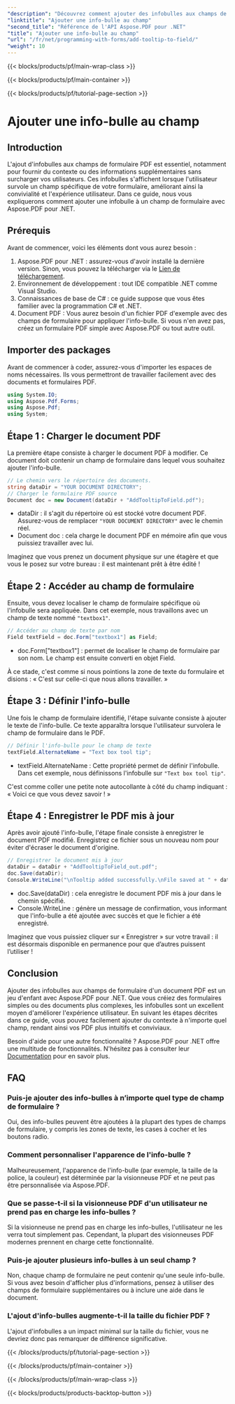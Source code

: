 ```yaml
---
"description": "Découvrez comment ajouter des infobulles aux champs de formulaire de vos documents PDF avec Aspose.PDF pour .NET grâce à ce guide étape par étape. Améliorez la convivialité et l'expérience utilisateur."
"linktitle": "Ajouter une info-bulle au champ"
"second_title": "Référence de l'API Aspose.PDF pour .NET"
"title": "Ajouter une info-bulle au champ"
"url": "/fr/net/programming-with-forms/add-tooltip-to-field/"
"weight": 10
---
```


{{< blocks/products/pf/main-wrap-class >}}

{{< blocks/products/pf/main-container >}}

{{< blocks/products/pf/tutorial-page-section >}}

# Ajouter une info-bulle au champ

## Introduction

L'ajout d'infobulles aux champs de formulaire PDF est essentiel, notamment pour fournir du contexte ou des informations supplémentaires sans surcharger vos utilisateurs. Ces infobulles s'affichent lorsque l'utilisateur survole un champ spécifique de votre formulaire, améliorant ainsi la convivialité et l'expérience utilisateur. Dans ce guide, nous vous expliquerons comment ajouter une infobulle à un champ de formulaire avec Aspose.PDF pour .NET.

## Prérequis

Avant de commencer, voici les éléments dont vous aurez besoin :

1. Aspose.PDF pour .NET : assurez-vous d'avoir installé la dernière version. Sinon, vous pouvez la télécharger via le [Lien de téléchargement](https://releases.aspose.com/pdf/net/).
2. Environnement de développement : tout IDE compatible .NET comme Visual Studio.
3. Connaissances de base de C# : ce guide suppose que vous êtes familier avec la programmation C# et .NET.
4. Document PDF : Vous aurez besoin d'un fichier PDF d'exemple avec des champs de formulaire pour appliquer l'info-bulle. Si vous n'en avez pas, créez un formulaire PDF simple avec Aspose.PDF ou tout autre outil.

## Importer des packages

Avant de commencer à coder, assurez-vous d'importer les espaces de noms nécessaires. Ils vous permettront de travailler facilement avec des documents et formulaires PDF.

```csharp
using System.IO;
using Aspose.Pdf.Forms;
using Aspose.Pdf;
using System;
```

## Étape 1 : Charger le document PDF

La première étape consiste à charger le document PDF à modifier. Ce document doit contenir un champ de formulaire dans lequel vous souhaitez ajouter l'info-bulle.

```csharp
// Le chemin vers le répertoire des documents.
string dataDir = "YOUR DOCUMENT DIRECTORY";
// Charger le formulaire PDF source
Document doc = new Document(dataDir + "AddTooltipToField.pdf");
```

- dataDir : il s'agit du répertoire où est stocké votre document PDF. Assurez-vous de remplacer `"YOUR DOCUMENT DIRECTORY"` avec le chemin réel.
- Document doc : cela charge le document PDF en mémoire afin que vous puissiez travailler avec lui.

Imaginez que vous prenez un document physique sur une étagère et que vous le posez sur votre bureau : il est maintenant prêt à être édité !

## Étape 2 : Accéder au champ de formulaire

Ensuite, vous devez localiser le champ de formulaire spécifique où l'infobulle sera appliquée. Dans cet exemple, nous travaillons avec un champ de texte nommé `"textbox1"`.

```csharp
// Accéder au champ de texte par nom
Field textField = doc.Form["textbox1"] as Field;
```

- doc.Form["textbox1"] : permet de localiser le champ de formulaire par son nom. Le champ est ensuite converti en objet Field.
  
À ce stade, c'est comme si nous pointions la zone de texte du formulaire et disions : « C'est sur celle-ci que nous allons travailler. »

## Étape 3 : Définir l'info-bulle

Une fois le champ de formulaire identifié, l'étape suivante consiste à ajouter le texte de l'info-bulle. Ce texte apparaîtra lorsque l'utilisateur survolera le champ de formulaire dans le PDF.

```csharp
// Définir l'info-bulle pour le champ de texte
textField.AlternateName = "Text box tool tip";
```

- textField.AlternateName : Cette propriété permet de définir l'infobulle. Dans cet exemple, nous définissons l'infobulle sur `"Text box tool tip"`.

C'est comme coller une petite note autocollante à côté du champ indiquant : « Voici ce que vous devez savoir ! »

## Étape 4 : Enregistrer le PDF mis à jour

Après avoir ajouté l'info-bulle, l'étape finale consiste à enregistrer le document PDF modifié. Enregistrez ce fichier sous un nouveau nom pour éviter d'écraser le document d'origine.

```csharp
// Enregistrer le document mis à jour
dataDir = dataDir + "AddTooltipToField_out.pdf";
doc.Save(dataDir);
Console.WriteLine("\nTooltip added successfully.\nFile saved at " + dataDir);
```

- doc.Save(dataDir) : cela enregistre le document PDF mis à jour dans le chemin spécifié.
- Console.WriteLine : génère un message de confirmation, vous informant que l'info-bulle a été ajoutée avec succès et que le fichier a été enregistré.

Imaginez que vous puissiez cliquer sur « Enregistrer » sur votre travail : il est désormais disponible en permanence pour que d’autres puissent l’utiliser !

## Conclusion

Ajouter des infobulles aux champs de formulaire d'un document PDF est un jeu d'enfant avec Aspose.PDF pour .NET. Que vous créiez des formulaires simples ou des documents plus complexes, les infobulles sont un excellent moyen d'améliorer l'expérience utilisateur. En suivant les étapes décrites dans ce guide, vous pouvez facilement ajouter du contexte à n'importe quel champ, rendant ainsi vos PDF plus intuitifs et conviviaux.

Besoin d'aide pour une autre fonctionnalité ? Aspose.PDF pour .NET offre une multitude de fonctionnalités. N'hésitez pas à consulter leur [Documentation](https://reference.aspose.com/pdf/net/) pour en savoir plus.

## FAQ

### Puis-je ajouter des info-bulles à n’importe quel type de champ de formulaire ?  
Oui, des info-bulles peuvent être ajoutées à la plupart des types de champs de formulaire, y compris les zones de texte, les cases à cocher et les boutons radio.

### Comment personnaliser l'apparence de l'info-bulle ?  
Malheureusement, l'apparence de l'info-bulle (par exemple, la taille de la police, la couleur) est déterminée par la visionneuse PDF et ne peut pas être personnalisée via Aspose.PDF.

### Que se passe-t-il si la visionneuse PDF d'un utilisateur ne prend pas en charge les info-bulles ?  
Si la visionneuse ne prend pas en charge les info-bulles, l'utilisateur ne les verra tout simplement pas. Cependant, la plupart des visionneuses PDF modernes prennent en charge cette fonctionnalité.

### Puis-je ajouter plusieurs info-bulles à un seul champ ?  
Non, chaque champ de formulaire ne peut contenir qu'une seule info-bulle. Si vous avez besoin d'afficher plus d'informations, pensez à utiliser des champs de formulaire supplémentaires ou à inclure une aide dans le document.

### L'ajout d'info-bulles augmente-t-il la taille du fichier PDF ?  
L'ajout d'infobulles a un impact minimal sur la taille du fichier, vous ne devriez donc pas remarquer de différence significative.

{{< /blocks/products/pf/tutorial-page-section >}}

{{< /blocks/products/pf/main-container >}}

{{< /blocks/products/pf/main-wrap-class >}}

{{< blocks/products/products-backtop-button >}}